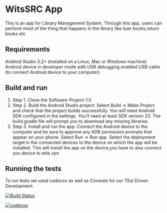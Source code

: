 # WitsSRC App
 
This is an app for Library Management System.
Through this app, users can perform most of the thing that happens in the library like loan books,return books etc

## Requirements
Android Studio 3.2+ (installed on a Linux, Mac or Windows machine)
Android device in developer mode with USB debugging enabled
USB cable (to connect Android device to your computer)

## Build and run
1. Step 1. Clone the Software-Project-1.0
2. Step 2. Build the Android Studio project: 
 Select Build -> Make Project and check that the project builds successfully. You will need Android SDK configured in the settings. You'll  need at least SDK version 23. The build.gradle file will prompt you to download any missing libraries.
3. Step 3. Install and run the app:
 Connect the Android device to the computer and be sure to approve any ADB permission prompts that appear on your phone. Select Run -> Run app. Select the deployment target in the connected devices to the device on which the app will be installed. This will install the app on the device,you have to also connect you device to wits vpn

## Running the tests
To run tests we used codecov as well as Coverals for our TEst Driven Development. 



[![Build Status](https://travis-ci.org/software-design-rematch/library.svg?branch=master)](https://travis-ci.org/software-design-rematch/library)


[![codecov](https://codecov.io/gh/software-design-rematch/library/branch/master/graph/badge.svg)](https://codecov.io/gh/software-design-rematch/library)
